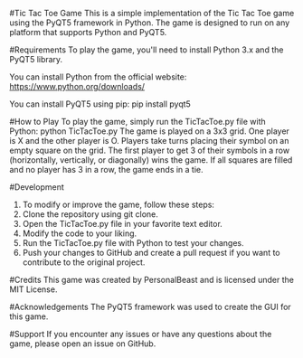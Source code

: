 #Tic Tac Toe Game
This is a simple implementation of the Tic Tac Toe game using the PyQT5 framework in Python. The game is designed to run on any platform that supports Python and PyQT5.

#Requirements
To play the game, you'll need to install Python 3.x and the PyQT5 library.

You can install Python from the official website: https://www.python.org/downloads/

You can install PyQT5 using pip: pip install pyqt5

#How to Play
To play the game, simply run the TicTacToe.py file with Python: python TicTacToe.py 
The game is played on a 3x3 grid. One player is X and the other player is O. Players take turns placing their symbol on an empty square on the grid. The first player to get 3 of their symbols in a row (horizontally, vertically, or diagonally) wins the game. If all squares are filled and no player has 3 in a row, the game ends in a tie.

#Development
1. To modify or improve the game, follow these steps:
2. Clone the repository using git clone.
3. Open the TicTacToe.py file in your favorite text editor.
4. Modify the code to your liking.
5. Run the TicTacToe.py file with Python to test your changes.
6. Push your changes to GitHub and create a pull request if you want to contribute to the original project.

#Credits
This game was created by PersonalBeast and is licensed under the MIT License.

#Acknowledgements
The PyQT5 framework was used to create the GUI for this game.

#Support
If you encounter any issues or have any questions about the game, please open an issue on GitHub.
